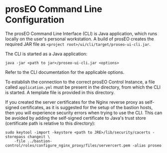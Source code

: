 prosEO Command Line Configuration
=================================

The prosEO Command Line Interface (CLI) is Java application, which runs locally on the user's personal workstation. A build
of prosEO creates the required JAR file as `<project root>/ui/cli/target/proseo-ui-cli.jar`.

The CLI is started as a Java application:
```
java -jar <path to jar>/proseo-ui-cli.jar <options>
```
Refer to the CLI documentation for the applicable options.

To establish the connection to the correct prosEO Control Instance, a file called `application.yml` must be present in the
directory, from which the CLI is started. A template file is provided in this directory.

If you created the server certificates for the Nginx reverse proxy as self-signed certificates, as it is suggested for the
setup of the bastion hosts, then you will experience security errors when trying to use the CLI. This can be avoided by
adding the self-signed certificate to Java's trust store (certificate path is relative to this directory):
```
sudo keytool -import -keystore <path to JRE>/lib/security/cacerts -storepass changeit \
    -file ../bastion-control/roles/configure_nginx_proxy/files/servercert.pem -alias proseo
```

